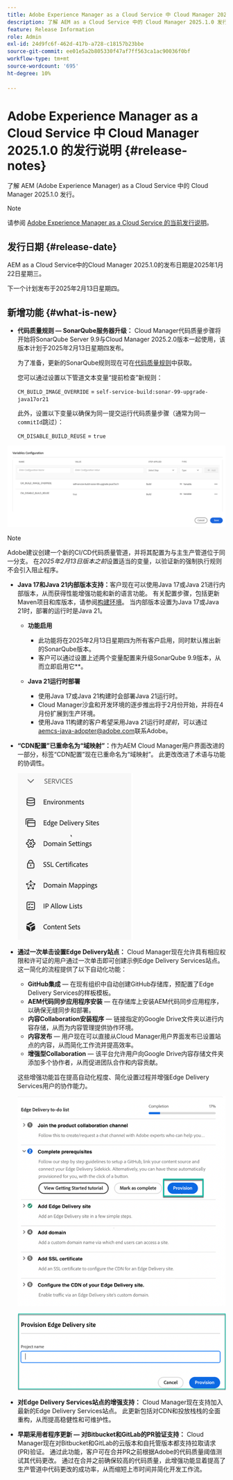 ```yaml
---
title: Adobe Experience Manager as a Cloud Service 中 Cloud Manager 2025.1.0 的发行说明
description: 了解 AEM as a Cloud Service 中的 Cloud Manager 2025.1.0 发行。
feature: Release Information
role: Admin
exl-id: 24d9fc6f-462d-417b-a728-c18157b23bbe
source-git-commit: ee01e5a2b805330f47af7ff563ca1ac90036f0bf
workflow-type: tm+mt
source-wordcount: '695'
ht-degree: 10%

---
```


# Adobe Experience Manager as a Cloud Service 中 Cloud Manager 2025.1.0 的发行说明 {#release-notes}

<!-- https://wiki.corp.adobe.com/pages/viewpage.action?pageId=3389843928 -->

了解 AEM (Adobe Experience Manager) as a Cloud Service 中的 Cloud Manager 2025.1.0 发行。

>[!NOTE]
>
>请参阅 [Adobe Experience Manager as a Cloud Service 的当前发行说明](/help/release-notes/release-notes-cloud/release-notes-current.md)。

## 发行日期 {#release-date}

AEM as a Cloud Service中的Cloud Manager 2025.1.0的发布日期是2025年1月22日星期三。

下一个计划发布于2025年2月13日星期四。


## 新增功能 {#what-is-new}

* **代码质量规则 — SonarQube服务器升级：** Cloud Manager代码质量步骤将开始将SonarQube Server 9.9与Cloud Manager 2025.2.0版本一起使用，该版本计划于2025年2月13日星期四发布。

  为了准备，更新的SonarQube规则现在可在[代码质量规则](/help/implementing/cloud-manager/code-quality-testing.md#understanding-code-quality-rules)中获取。

  您可以通过设置以下管道文本变量“提前检查”新规则：

  `CM_BUILD_IMAGE_OVERRIDE` = `self-service-build:sonar-99-upgrade-java17or21`

  此外，设置以下变量以确保为同一提交运行代码质量步骤（通常为同一`commitId`跳过）：

  `CM_DISABLE_BUILD_REUSE` = `true`

![变量配置页面](/help/implementing/cloud-manager/release-notes/assets/variables-config.png)

>[!NOTE]
>
>Adobe建议创建一个新的CI/CD代码质量管道，并将其配置为与主生产管道位于同一分支。 在&#x200B;*2025年2月13日版本之前*&#x200B;设置适当的变量，以验证新的强制执行规则不会引入阻止程序。

* **Java 17和Java 21内部版本支持：**&#x200B;客户现在可以使用Java 17或Java 21进行内部版本，从而获得性能增强功能和新的语言功能。 有关配置步骤，包括更新Maven项目和库版本，请参阅[构建环境](/help/implementing/cloud-manager/getting-access-to-aem-in-cloud/build-environment-details.md)。 当内部版本设置为Java 17或Java 21时，部署的运行时是Java 21。

   * **功能启用**
      * 此功能将在2025年2月13日星期四为所有客户启用，同时默认推出新的SonarQube版本。
      * 客户可以通过设置上述两个变量配置来升级SonarQube 9.9版本，从而立即启用它&#x200B;**。

   * **Java 21运行时部署**
      * 使用Java 17或Java 21构建时会部署Java 21运行时。
      * Cloud Manager沙盒和开发环境的逐步推出将于2月份开始，并将在4月份扩展到生产环境。
      * 使用Java 11构建的客户希望采用Java 21运行时&#x200B;*提前*，可以通过[aemcs-java-adopter@adobe.com](mailto:aemcs-java-adopter@adobe.com)联系Adobe。

* **“CDN配置”已重命名为“域映射”：**&#x200B;作为AEM Cloud Manager用户界面改进的一部分，标签“CDN配置”现在已重命名为“域映射”。 此更改改进了术语与功能的协调性。<!-- CMGR-64738 -->

  ![“CDN配置”在用户界面中被重命名为“域映射”](/help/implementing/cloud-manager/release-notes/assets/domain-mappings.png)

* **通过一次单击设置Edge Delivery站点：** Cloud Manager现在允许具有相应权限和许可证的用户通过一次单击即可创建示例Edge Delivery Services站点。 这一简化的流程提供了以下自动化功能：

   * **GitHub集成** — 在现有组织中自动创建GitHub存储库，预配置了Edge Delivery Services的样板模板。
   * **AEM代码同步应用程序安装** — 在存储库上安装AEM代码同步应用程序，以确保无缝同步和部署。
   * **内容Collaboration安装程序** — 链接指定的Google Drive文件夹以进行内容存储，从而为内容管理提供协作环境。
   * **内容发布** — 用户现在可以直接从Cloud Manager用户界面发布已设置站点的内容，从而简化工作流并提高效率。
   * **增强型Collaboration** — 该平台允许用户向Google Drive内容存储文件夹添加多个协作者，从而促进团队合作和内容贡献。

  这些增强功能旨在提高自动化程度、简化设置过程并增强Edge Delivery Services用户的协作能力。<!-- CMGR-59362 -->

  ![配置Edge Delivery站点](/help/implementing/cloud-manager/release-notes/assets/eds-one-click-60.png)

  ![设置Edge Delivery站点对话框](/help/implementing/cloud-manager/release-notes/assets/eds-provision-60.png)

* **对Edge Delivery Services站点的增强支持：** Cloud Manager现在支持加入最新的Edge Delivery Services站点。 此更新包括对CDN和投放栈栈的全面重构，从而提高稳健性和可维护性。

* **早期采用者程序更新 — 对Bitbucket和GitLab的PR验证支持：** Cloud Manager现在对Bitbucket和GitLab的云版本和自托管版本都支持拉取请求(PR)验证。 通过此功能，客户可在合并PR之前根据Adobe的代码质量阈值测试其代码更改。 通过在合并之前确保较高的代码质量，此增强功能显着提高了生产管道中代码更改的成功率，从而缩短上市时间并简化开发工作流。


<!-- ## Early adoption program {#early-adoption}

Be a part of Cloud Manager's early adoption program and have a chance to test upcoming features. -->

<!-- ## Bug fixes -->




<!-- ## Known issues {#known-issues} -->
